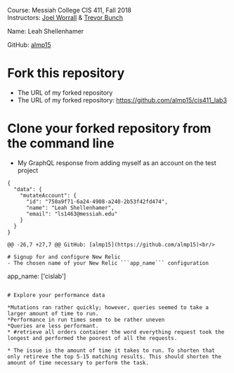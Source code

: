 Course: Messiah College CIS 411, Fall 2018<br/>
Instructors: [Joel Worrall](https://github.com/tangollama) & [Trevor Bunch](https://github.com/trevordbunch)<br/>

Name: Leah Shellenhamer<br/>

GitHub: [almp15](https://github.com/almp15)<br/>

# Fork this repository
- The URL of my forked repository
- The URL of my forked repository:
 https://github.com/almp15/cis411_lab3

# Clone your forked repository from the command line
- My GraphQL response from adding myself as an account on the test project
```
{
  "data": {
    "mutateAccount": {
      "id": "750a9f71-6a24-4908-a240-2b53f42fd474",
      "name": "Leah Shellenhamer",
      "email": "ls1463@messiah.edu"
    }
  }
}

@@ -26,7 +27,7 @@ GitHub: [almp15](https://github.com/almp15)<br/>

# Signup for and configure New Relic
- The chosen name of your New Relic ```app_name``` configuration
```
app_name: ['cislab']
```

# Explore your performance data

*Mutations ran rather quickly; however, queries seemed to take a larger amount of time to run. 
*Performance in run times seem to be rather uneven
*Queries are less performant.
* #retrieve all orders container the word everything request took the longest and performed the poorest of all the requests.

* The issue is the amount of time it takes to run. To shorten that only retireve the top 5-15 matching results. This should shorten the amount of time necessary to perform the task.
